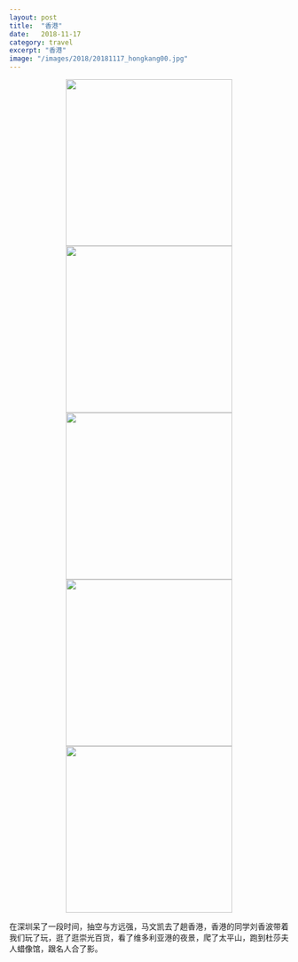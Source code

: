 ```yaml
---
layout: post
title:  "香港"
date:   2018-11-17
category: travel
excerpt: "香港"
image: "/images/2018/20181117_hongkang00.jpg"
---
```


<center class="half">
    <img src="{{ "/images/2018/20181117_hongkang01.jpg" | absolute_url }}" alt="" height="300" /><img src="{{ "/images/2018/20181117_hongkang02.jpg" | absolute_url }}" alt="" height="300"/><img src="{{ "/images/2018/20181117_hongkang03.jpg" | absolute_url }}" alt="" height="300"/><img src="{{ "/images/2018/20181117_hongkang04.jpg" | absolute_url }}" alt="" height="300"/><img src="{{ "/images/2018/20181117_hongkang05.jpg" | absolute_url }}" alt="" height="300"/>
</center>

在深圳呆了一段时间，抽空与方远强，马文凯去了趟香港，香港的同学刘香波带着我们玩了玩，逛了逛崇光百货，看了维多利亚港的夜景，爬了太平山，跑到杜莎夫人蜡像馆，跟名人合了影。
